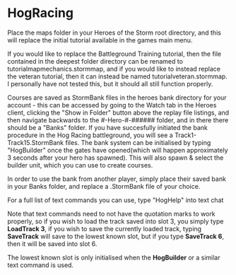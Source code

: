 # HogRacing
 
Place the maps folder in your Heroes of the Storm root directory, and this will replace the initial tutorial available in the games main menu.

If you would like to replace the Battleground Training tutorial, then the file contained in the deepest folder directory can be renamed to tutorialmapmechanics.stormmap, and if you would like to instead replace the veteran tutorial, then it can instead be named tutorialveteran.stormmap. I personally have not tested this, but it should all still function properly.

Courses are saved as StormBank files in the heroes bank directory for your account - this can be accessed by going to the Watch tab in the Heroes client, clicking the "Show in Folder" button above the replay file listings, and then navigate backwards to the #-Hero-#-###### folder, and in there there should be a "Banks" folder. If you have succesfully initiated the bank procedure in the Hog Racing battleground, you will see a Track1-Track15.StormBank files. The bank system can be initialised by typing "HogBuilder" once the gates have opened(which will happen approximately 3 seconds after your hero has spawned). This will also spawn & select the builder unit, which you can use to create courses.

In order to use the bank from another player, simply place their saved bank in your Banks folder, and replace a .StormBank file of your choice.

For a full list of text commands you can use, type "HogHelp" into text chat

Note that text commands need to not have the quotation marks to work properly, so if you wish to load the track saved into slot 3, you simply type **LoadTrack 3**, if you wish to save the currently loaded track, typing **SaveTrack** will save to the lowest known slot, but if you type **SaveTrack 6**, then it will be saved into slot 6.

The lowest known slot is only initialised when the **HogBuilder** or a similar text command is used.
